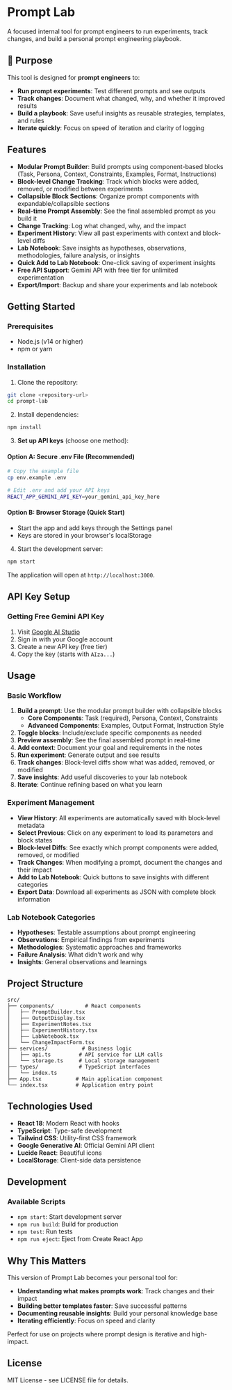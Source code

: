 # Prompt Lab

A focused internal tool for prompt engineers to run experiments, track changes, and build a personal prompt engineering playbook.

## 🎯 **Purpose**

This tool is designed for **prompt engineers** to:

- **Run prompt experiments**: Test different prompts and see outputs
- **Track changes**: Document what changed, why, and whether it improved results
- **Build a playbook**: Save useful insights as reusable strategies, templates, and rules
- **Iterate quickly**: Focus on speed of iteration and clarity of logging

## Features

- **Modular Prompt Builder**: Build prompts using component-based blocks (Task, Persona, Context, Constraints, Examples, Format, Instructions)
- **Block-level Change Tracking**: Track which blocks were added, removed, or modified between experiments
- **Collapsible Block Sections**: Organize prompt components with expandable/collapsible sections
- **Real-time Prompt Assembly**: See the final assembled prompt as you build it
- **Change Tracking**: Log what changed, why, and the impact
- **Experiment History**: View all past experiments with context and block-level diffs
- **Lab Notebook**: Save insights as hypotheses, observations, methodologies, failure analysis, or insights
- **Quick Add to Lab Notebook**: One-click saving of experiment insights
- **Free API Support**: Gemini API with free tier for unlimited experimentation
- **Export/Import**: Backup and share your experiments and lab notebook

## Getting Started

### Prerequisites

- Node.js (v14 or higher)
- npm or yarn

### Installation

1. Clone the repository:
```bash
git clone <repository-url>
cd prompt-lab
```

2. Install dependencies:
```bash
npm install
```

3. **Set up API keys** (choose one method):

#### Option A: Secure .env File (Recommended)
```bash
# Copy the example file
cp env.example .env

# Edit .env and add your API keys
REACT_APP_GEMINI_API_KEY=your_gemini_api_key_here
```

#### Option B: Browser Storage (Quick Start)
- Start the app and add keys through the Settings panel
- Keys are stored in your browser's localStorage

4. Start the development server:
```bash
npm start
```

The application will open at `http://localhost:3000`.

## API Key Setup

### Getting Free Gemini API Key
1. Visit [Google AI Studio](https://aistudio.google.com/)
2. Sign in with your Google account
3. Create a new API key (free tier)
4. Copy the key (starts with `AIza...`)

## Usage

### Basic Workflow

1. **Build a prompt**: Use the modular prompt builder with collapsible blocks
   - **Core Components**: Task (required), Persona, Context, Constraints
   - **Advanced Components**: Examples, Output Format, Instruction Style
2. **Toggle blocks**: Include/exclude specific components as needed
3. **Preview assembly**: See the final assembled prompt in real-time
4. **Add context**: Document your goal and requirements in the notes
5. **Run experiment**: Generate output and see results
6. **Track changes**: Block-level diffs show what was added, removed, or modified
7. **Save insights**: Add useful discoveries to your lab notebook
8. **Iterate**: Continue refining based on what you learn

### Experiment Management

- **View History**: All experiments are automatically saved with block-level metadata
- **Select Previous**: Click on any experiment to load its parameters and block states
- **Block-level Diffs**: See exactly which prompt components were added, removed, or modified
- **Track Changes**: When modifying a prompt, document the changes and their impact
- **Add to Lab Notebook**: Quick buttons to save insights with different categories
- **Export Data**: Download all experiments as JSON with complete block information

### Lab Notebook Categories

- **Hypotheses**: Testable assumptions about prompt engineering
- **Observations**: Empirical findings from experiments
- **Methodologies**: Systematic approaches and frameworks
- **Failure Analysis**: What didn't work and why
- **Insights**: General observations and learnings

## Project Structure

```
src/
├── components/          # React components
│   ├── PromptBuilder.tsx
│   ├── OutputDisplay.tsx
│   ├── ExperimentNotes.tsx
│   ├── ExperimentHistory.tsx
│   ├── LabNotebook.tsx
│   └── ChangeImpactForm.tsx
├── services/           # Business logic
│   ├── api.ts         # API service for LLM calls
│   └── storage.ts     # Local storage management
├── types/             # TypeScript interfaces
│   └── index.ts
├── App.tsx           # Main application component
└── index.tsx         # Application entry point
```

## Technologies Used

- **React 18**: Modern React with hooks
- **TypeScript**: Type-safe development
- **Tailwind CSS**: Utility-first CSS framework
- **Google Generative AI**: Official Gemini API client
- **Lucide React**: Beautiful icons
- **LocalStorage**: Client-side data persistence

## Development

### Available Scripts

- `npm start`: Start development server
- `npm run build`: Build for production
- `npm test`: Run tests
- `npm run eject`: Eject from Create React App

## Why This Matters

This version of Prompt Lab becomes your personal tool for:

- **Understanding what makes prompts work**: Track changes and their impact
- **Building better templates faster**: Save successful patterns
- **Documenting reusable insights**: Build your personal knowledge base
- **Iterating efficiently**: Focus on speed and clarity

Perfect for use on projects where prompt design is iterative and high-impact.

## License

MIT License - see LICENSE file for details.
